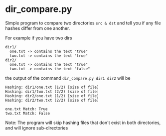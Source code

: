 # dir_compare.py

Simple program to compare two directories `src & dst` and tell you if any file hashes
differ from one another. 

For example if you have two dirs
```
dir1/
  one.txt -> contains the text "true"
  two.txt -> contains the text "true"
dir2/
  one.txt -> contains the text "true"
  two.txt -> contains the text "false"
```

the output of the command `dir_compare.py dir1 dir2` will be 

```
Hashing: dir1/one.txt (1/2) [size of file]
Hashing: dir1/two.txt (2/2) [size of file]
Hashing: dir2/one.txt (1/2) [size of file]
Hashing: dir2/two.txt (2/2) [size of file]

one.txt Match: True
two.txt Match: False
```

Note:
The program will skip hashing files that don't exist in both directories, and will ignore sub-directories
